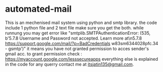 # automated-mail
This is an mechenised mail system using python and smtp library.
the code include 1 python file and 2 text file make sure you get the both.
while runnung you may get error like "smtplib.SMTPAuthenticationError: (535, b'5.7.8 Username and Password not accepted. Learn more at\n5.7.8  https://support.google.com/mail/?p=BadCredentials w83sm6344028pfc.34 - gsmtp')"
it means you have not granted permission to acces sender's gmail acc. to grant permission check : https://myaccount.google.com/lesssecureapps
everything else is explained in the code for any querry contact me at itsjatin135@gmail.com.
